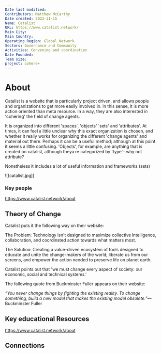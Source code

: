 ```yaml
---
Date last modified: 
Contributors: Matthew McCarthy
Date created: 2023-11-15
Name: Catalist
URL: https://www.catalist.network/
Main City: 
Main Country: 
Operating Region: Global Network
Sectors: Governance and Community
Activities: Convening and coordination
Date Founded: 
Team size: 
project: cohere+
---
```


# About 

Catalist is a website that is particularly project driven, and allows people and organizations to get more easily involved in. In this sense, it is more 
action oriented than meta resource. In a way, they are also interested in 'cohering' the field of change agents. 

It is organized into different 'spaces', 'objects' 'sets' and 'attributes'. At times, it can feel a little unclear why this exact organization is chosen, and whether it really works for organizing the different 'change agents' and material out there. Perhaps it can be a useful method; although at this point it seems a little confusing. 'Objects', for example, are anything that is created on catalist, although theya re categorized by 'type'- why not attribute? 

Nonetheless it includes a lot of useful information and frameworks (sets)

![[catalist.jpg]]

### Key people 

https://www.catalist.network/about
## Theory of Change 

Catalist puts it the following way on their website: 

The Problem: Technology isn't designed to maximize collective intelligence, collaboration, and coordinated action towards what matters most.  

The Solution: Creating a value-driven ecosystem of tools designed to educate and unite the change-makers of the world, liberate us from our screens, and empower the action needed to preserve life on planet earth. 

Catalist points out that 'we must change every aspect of society: our economic, social and technical systems.' 

The following quote from Buckminster Fuller appears on their website: 

_“You never change things by fighting the existing reality. To change something, build a new model that makes the existing model obsolete.”_― Buckminster Fuller

## Key educational Resources 

https://www.catalist.network/about
## Connections 

